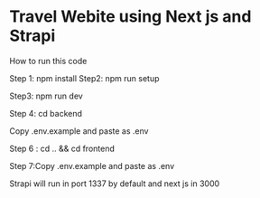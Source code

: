 # Travel Webite using Next js and Strapi

How to run this code

Step 1: npm install
Step2: npm run setup

Step3: npm run dev

Step 4: cd backend

Copy .env.example and paste as .env

Step 6 : cd .. && cd frontend

Step 7:Copy .env.example and paste as .env

Strapi will run in port 1337 by default and next js in 3000
